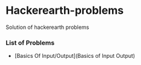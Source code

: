 # Hackerearth-problems
Solution of hackerearth problems

### List of Problems
- [Basics Of Input/Output](Basics of Input Output)

